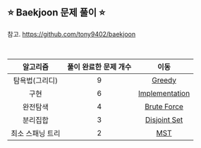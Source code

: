 ## ⭐️ Baekjoon 문제 풀이 ⭐️ 

참고. https://github.com/tony9402/baekjoon

<br>

| **알고리즘**   | **풀이 완료한 문제 개수** | **이동** |
|:-------------:|:-------------------:|:-------------:|
| 탐욕법(그리디) | 9 | [Greedy](https://github.com/yuuforest/Baekjoon/tree/main/python/%EA%B7%B8%EB%A6%AC%EB%94%94) |
| 구현 | 6 | [Implementation](https://github.com/yuuforest/Baekjoon/tree/main/python/%EA%B5%AC%ED%98%84) |
| 완전탐색 | 4 | [Brute Force](https://github.com/yuuforest/Baekjoon/tree/main/python/%EC%99%84%EC%A0%84%ED%83%90%EC%83%89) |
| 분리집합 | 3 | [Disjoint Set](https://github.com/yuuforest/Baekjoon/tree/main/python/%EB%B6%84%EB%A6%AC%EC%A7%91%ED%95%A9) |
| 최소 스패닝 트리 | 2 | [MST](https://github.com/yuuforest/Baekjoon/tree/main/python/%EC%B5%9C%EC%86%8C%20%EC%8A%A4%ED%8C%A8%EB%8B%9D%20%ED%8A%B8%EB%A6%AC) |